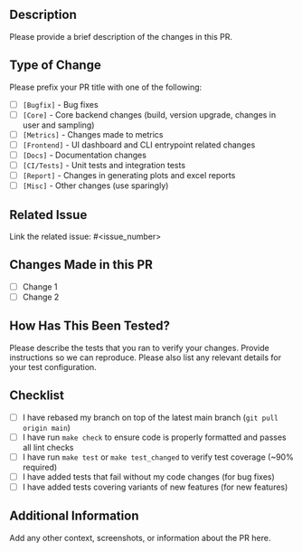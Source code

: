## Description
Please provide a brief description of the changes in this PR.

## Type of Change
Please prefix your PR title with one of the following:
- [ ] `[Bugfix]` - Bug fixes
- [ ] `[Core]` - Core backend changes (build, version upgrade, changes in user and sampling)
- [ ] `[Metrics]` - Changes made to metrics
- [ ] `[Frontend]` - UI dashboard and CLI entrypoint related changes
- [ ] `[Docs]` - Documentation changes
- [ ] `[CI/Tests]` - Unit tests and integration tests
- [ ] `[Report]` - Changes in generating plots and excel reports
- [ ] `[Misc]` - Other changes (use sparingly)

## Related Issue
Link the related issue: #<issue_number>

## Changes Made in this PR
- [ ] Change 1
- [ ] Change 2

## How Has This Been Tested?
Please describe the tests that you ran to verify your changes. Provide instructions so we can reproduce. Please also list any relevant details for your test configuration.

## Checklist
- [ ] I have rebased my branch on top of the latest main branch (`git pull origin main`)
- [ ] I have run `make check` to ensure code is properly formatted and passes all lint checks
- [ ] I have run `make test` or `make test_changed` to verify test coverage (~90% required)
- [ ] I have added tests that fail without my code changes (for bug fixes)
- [ ] I have added tests covering variants of new features (for new features)

## Additional Information
Add any other context, screenshots, or information about the PR here.
